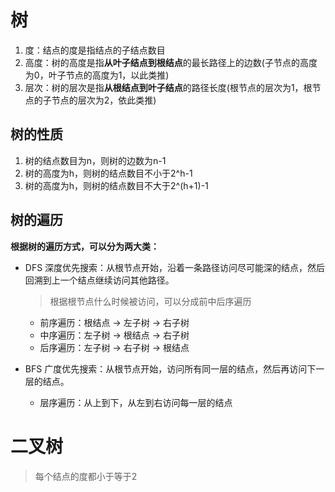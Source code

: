 # 树

1. 度：结点的度是指结点的子结点数目
2. 高度：树的高度是指**从叶子结点到根结点**的最长路径上的边数(子节点的高度为0，叶子节点的高度为1，以此类推)
3. 层次：树的层次是指**从根结点到叶子结点**的路径长度(根节点的层次为1，根节点的子节点的层次为2，依此类推)

## 树的性质

1. 树的结点数目为n，则树的边数为n-1
2. 树的高度为h，则树的结点数目不小于2^h-1
3. 树的高度为h，则树的结点数目不大于2^(h+1)-1

## 树的遍历

**根据树的遍历方式，可以分为两大类：**

- DFS 深度优先搜索：从根节点开始，沿着一条路径访问尽可能深的结点，然后回溯到上一个结点继续访问其他路径。

  > 根据根节点什么时候被访问，可以分成前中后序遍历

    - 前序遍历：根结点 -> 左子树 -> 右子树
    - 中序遍历：左子树 -> 根结点 -> 右子树
    - 后序遍历：左子树 -> 右子树 -> 根结点

- BFS 广度优先搜索：从根节点开始，访问所有同一层的结点，然后再访问下一层的结点。

    - 层序遍历：从上到下，从左到右访问每一层的结点

# 二叉树

> 每个结点的度都小于等于2